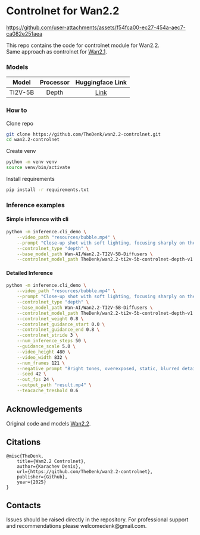 # Controlnet for Wan2.2

https://github.com/user-attachments/assets/f54fca00-ec27-454a-aec7-ca082e251aea


This repo contains the code for controlnet module for Wan2.2.  
Same approach as controlnet for [Wan2.1](https://github.com/TheDenk/wan2.1-dilated-controlnet).

### Models  
| Model | Processor | Huggingface Link |
|-------|:-----------:|:------------------:|
| TI2V-5B  | Depth     | [Link](https://huggingface.co/TheDenk/wan2.2-ti2v-5b-controlnet-depth-v1)             |

### How to
Clone repo 
```bash
git clone https://github.com/TheDenk/wan2.2-controlnet.git
cd wan2.2-controlnet
```
  
Create venv  
```bash
python -m venv venv
source venv/bin/activate
```
  
Install requirements
```bash
pip install -r requirements.txt
```

### Inference examples
#### Simple inference with cli
```bash
python -m inference.cli_demo \
    --video_path "resources/bubble.mp4" \
    --prompt "Close-up shot with soft lighting, focusing sharply on the lower half of a young woman's face. Her lips are slightly parted as she blows an enormous bubblegum bubble. The bubble is semi-transparent, shimmering gently under the light, and surprisingly contains a miniature aquarium inside, where two orange-and-white goldfish slowly swim, their fins delicately fluttering as if in an aquatic universe. The background is a pure light blue color." \
    --controlnet_type "depth" \
    --base_model_path Wan-AI/Wan2.2-TI2V-5B-Diffusers \
    --controlnet_model_path TheDenk/wan2.2-ti2v-5b-controlnet-depth-v1
```

#### Detailed Inference
```bash
python -m inference.cli_demo \
    --video_path "resources/bubble.mp4" \
    --prompt "Close-up shot with soft lighting, focusing sharply on the lower half of a young woman's face. Her lips are slightly parted as she blows an enormous bubblegum bubble. The bubble is semi-transparent, shimmering gently under the light, and surprisingly contains a miniature aquarium inside, where two orange-and-white goldfish slowly swim, their fins delicately fluttering as if in an aquatic universe. The background is a pure light blue color." \
    --controlnet_type "depth" \
    --base_model_path Wan-AI/Wan2.2-TI2V-5B-Diffusers \
    --controlnet_model_path TheDenk/wan2.2-ti2v-5b-controlnet-depth-v1 \
    --controlnet_weight 0.8 \
    --controlnet_guidance_start 0.0 \
    --controlnet_guidance_end 0.8 \
    --controlnet_stride 3 \
    --num_inference_steps 50 \
    --guidance_scale 5.0 \
    --video_height 480 \
    --video_width 832 \
    --num_frames 121 \
    --negative_prompt "Bright tones, overexposed, static, blurred details, subtitles, style, works, paintings, images, static, overall gray, worst quality, low quality, JPEG compression residue, ugly, incomplete, extra fingers, poorly drawn hands, poorly drawn faces, deformed, disfigured, misshapen limbs, fused fingers, still picture, messy background, three legs, many people in the background, walking backwards" \
    --seed 42 \
    --out_fps 24 \
    --output_path "result.mp4" \
    --teacache_treshold 0.6
```


## Acknowledgements
Original code and models [Wan2.2](https://github.com/Wan-Video/Wan2.2).  


## Citations
```
@misc{TheDenk,
    title={Wam2.2 Controlnet},
    author={Karachev Denis},
    url={https://github.com/TheDenk/wan2.2-controlnet},
    publisher={Github},
    year={2025}
}
```

## Contacts
<p>Issues should be raised directly in the repository. For professional support and recommendations please <a>welcomedenk@gmail.com</a>.</p>
